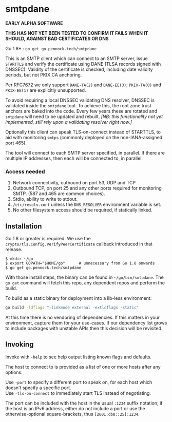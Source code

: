 smtpdane
========

**EARLY ALPHA SOFTWARE**

**THIS HAS NOT YET BEEN TESTED TO CONFIRM IT FAILS WHEN IT SHOULD, AGAINST BAD
CERTIFICATES OR DNS**

Go 1.8+ : `go get go.pennock.tech/smtpdane`

This is an SMTP client which can connect to an SMTP server, issue `STARTTLS`
and verify the certificate using DANE (TLSA records signed with DNSSEC).
Validity of the certificate is checked, including date validity periods, but
not PKIX CA anchoring.

Per [RFC7672][] we only support `DANE-TA(2)` and `DANE-EE(3)`;
`PKIX-TA(0)` and `PKIX-EE(1)` are explicitly unsupported.

To avoid requiring a local DNSSEC validating DNS resolver, DNSSEC is validated
inside the `smtpdane` tool.  To achieve this, the root zone trust anchors are
baked into the code.  Every few years these are rotated and `smtpdane` will
need to be updated and rebuilt. _\[NB: this functionality not yet implemented,
still rely upon a validating resolver right now.\]_

Optionally this client can speak TLS-on-connect instead of STARTTLS, to aid
with monitoring `smtps` (commonly deployed on the non-IANA-assigned port 465).

The tool will connect to each SMTP server specified, in parallel.  If there
are multiple IP addresses, then each will be connected to, in parallel.


### Access needed

1. Network connectivity, outbound on port 53, UDP and TCP
2. Outbound TCP, on port 25 and any other ports required for monitoring SMTP.
   (587 and 465 are common choices).
3. Stdio, ability to write to stdout.
4. `/etc/resolv.conf` unless the `DNS_RESOLVER` environment variable is set.
5. No other filesystem access should be required, if statically linked.


## Installation

Go 1.8 or greater is required.  We use the
`crypto/tls.Config.VerifyPeerCertificate` callback introduced in that release.

```console
$ mkdir ~/go
$ export GOPATH="$HOME/go"		# unnecessary from Go 1.8 onwards
$ go get go.pennock.tech/smtpdane
```

With those install steps, the binary can be found in `~/go/bin/smtpdane`.
The `go get` command will fetch this repo, any dependent repos and perform the
build.

To build as a static binary for deployment into a lib-less environment:

```sh
go build -ldflags "-linkmode external -extldflags -static"
```

At this time there is no vendoring of dependencies.  If this matters in your
environment, capture them for your use-cases.  If our dependency list grows to
include packages with unstable APIs then this decision will be revisited.


## Invoking

Invoke with `-help` to see help output listing known flags and defaults.

The host to connect to is provided as a list of one or more hosts after any
options.

Use `-port` to specify a different port to speak on, for each host which
doesn't specify a specific port.  
Use `-tls-on-connect` to immediately start TLS instead of negotiating.

The port can be included with the host in the usual `:1234` suffix notation;
if the host is an IPv6 address, either do not include a port or use the
otherwise-optional square-brackets, thus `[2001:db8::25]:1234`.


[RFC7672]: https://tools.ietf.org/html/rfc7672
           "SMTP Security via Opportunistic DNS-Based Authentication of Named Entities (DANE) Transport Layer Security (TLS)"

